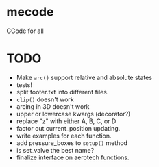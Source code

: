 mecode
======

GCode for all


TODO
====
* Make `arc()` support relative and absolute states
* tests!
* split footer.txt into different files.
* `clip()` doesn't work
* arcing in 3D doesn't work
* upper or lowercase kwargs (decorator?)
* replace "z" with either A, B, C, or D
* factor out current_position updating.
* write examples for each function.
* add pressure_boxes to `setup()` method
* is set_valve the best name?
* finalize interface on aerotech functions.
